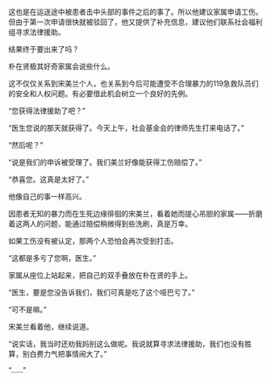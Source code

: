 这也是在运送途中被患者击中头部的事件之后的事了。所以他建议家属申请工伤。但由于第一次申请很快就被驳回了，他又提供了补充信息，建议他们联系社会福利组寻求法律援助。

结果终于要出来了吗？

朴在贤极其好奇家属会说些什么。

这不仅仅关系到宋美兰个人，也关系到今后可能遭受不合理暴力的119急救队员们的安全和人权问题。有必要借此机会树立一个良好的先例。

“您获得法律援助了吧？”

“医生您说的那天就获得了。今天上午，社会基金会的律师先生打来电话了。”

“然后呢？”

“说是我们的申诉被受理了。我们美兰好像能获得工伤赔偿了。”

“恭喜您。这真是太好了。”

他像自己的事一样高兴。

因患者无知的暴力而在生死边缘徘徊的宋美兰，看着她而提心吊胆的家属——折磨着这两人的问题，能通过赔偿稍微得到些洗刷，真是万幸。

如果工伤没有被认定，那两个人恐怕会再次受到打击。

“这都是多亏了您啊，医生。”

家属从座位上站起来，把自己的双手叠放在朴在贤的手上。

“医生，要是您没告诉我们，我们可真是吃了这个哑巴亏了。”

“可不是嘛。”

宋美兰看着他，继续说道。

“说实话，我当时还劝我妈别这么做呢。我说就算寻求法律援助，我们也没有胜算，别白费力气把事情闹大了。”

“……”